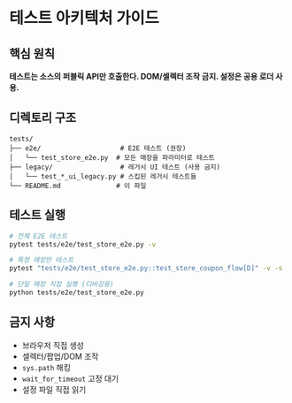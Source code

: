 # 테스트 아키텍처 가이드

## 핵심 원칙

**테스트는 소스의 퍼블릭 API만 호출한다. DOM/셀렉터 조작 금지. 설정은 공용 로더 사용.**

## 디렉토리 구조

```
tests/
├── e2e/                    # E2E 테스트 (권장)
│   └── test_store_e2e.py  # 모든 매장을 파라미터로 테스트
├── legacy/                 # 레거시 UI 테스트 (사용 금지)
│   └── test_*_ui_legacy.py # 스킵된 레거시 테스트들
└── README.md              # 이 파일
```

## 테스트 실행

```bash
# 전체 E2E 테스트
pytest tests/e2e/test_store_e2e.py -v

# 특정 매장만 테스트
pytest "tests/e2e/test_store_e2e.py::test_store_coupon_flow[D]" -v -s

# 단일 매장 직접 실행 (디버깅용)
python tests/e2e/test_store_e2e.py
```

## 금지 사항

- 브라우저 직접 생성
- 셀렉터/팝업/DOM 조작
- `sys.path` 해킹
- `wait_for_timeout` 고정 대기
- 설정 파일 직접 읽기